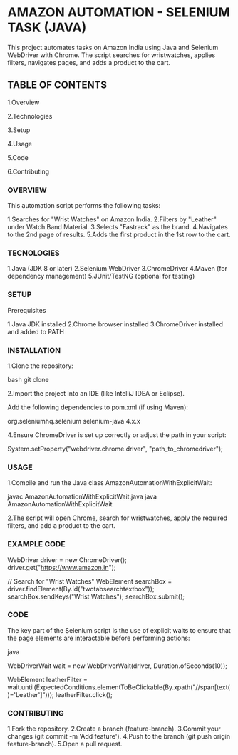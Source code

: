 # AMAZON AUTOMATION - SELENIUM TASK (JAVA)

This project automates tasks on Amazon India using Java and Selenium WebDriver with Chrome. The script searches for wristwatches, applies filters, navigates pages, and adds a product to the cart.

## TABLE OF CONTENTS

1.Overview

2.Technologies

3.Setup

4.Usage

5.Code

6.Contributing

### OVERVIEW

This automation script performs the following tasks:

1.Searches for "Wrist Watches" on Amazon India.
2.Filters by "Leather" under Watch Band Material.
3.Selects "Fastrack" as the brand.
4.Navigates to the 2nd page of results.
5.Adds the first product in the 1st row to the cart.

### TECNOLOGIES

1.Java (JDK 8 or later)
2.Selenium WebDriver
3.ChromeDriver
4.Maven (for dependency management)
5.JUnit/TestNG (optional for testing)

### SETUP

Prerequisites

1.Java JDK installed
2.Chrome browser installed
3.ChromeDriver installed and added to PATH

###  INSTALLATION

1.Clone the repository:

bash
git clone <repository-url>

2.Import the project into an IDE (like IntelliJ IDEA or Eclipse).

Add the following dependencies to pom.xml (if using Maven):

<dependencies>
    <dependency>
        <groupId>org.seleniumhq.selenium</groupId>
        <artifactId>selenium-java</artifactId>
        <version>4.x.x</version>
    </dependency>
</dependencies>

4.Ensure ChromeDriver is set up correctly or adjust the path in your script:

System.setProperty("webdriver.chrome.driver", "path_to_chromedriver");

### USAGE

1.Compile and run the Java class AmazonAutomationWithExplicitWait:

javac AmazonAutomationWithExplicitWait.java
java AmazonAutomationWithExplicitWait

2.The script will open Chrome, search for wristwatches, apply the required filters, and add a product to the cart.

### EXAMPLE CODE

WebDriver driver = new ChromeDriver();
driver.get("https://www.amazon.in");

// Search for "Wrist Watches"
WebElement searchBox = driver.findElement(By.id("twotabsearchtextbox"));
searchBox.sendKeys("Wrist Watches");
searchBox.submit();

### CODE

The key part of the Selenium script is the use of explicit waits to ensure that the page elements are interactable before performing actions:

java

WebDriverWait wait = new WebDriverWait(driver, Duration.ofSeconds(10));

WebElement leatherFilter = wait.until(ExpectedConditions.elementToBeClickable(By.xpath("//span[text()='Leather']")));
leatherFilter.click();

### CONTRIBUTING

1.Fork the repository.
2.Create a branch (feature-branch).
3.Commit your changes (git commit -m 'Add feature').
4.Push to the branch (git push origin feature-branch).
5.Open a pull request.
